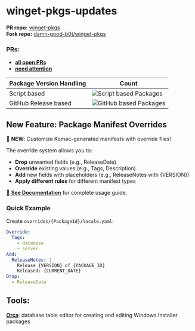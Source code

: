 # winget-pkgs-updates
**PR repo:** [winget-pkgs](https://github.com/microsoft/winget-pkgs.git)  
**Fork repo:** [damn-good-b0t/winget-pkgs](https://github.com/damn-good-b0t/winget-pkgs)

### PRs:
- [**all open PRs**](https://github.com/microsoft/winget-pkgs/pulls/damn-good-b0t)
- [**need attention**](https://github.com/microsoft/winget-pkgs/pulls?q=is%3Aopen+is%3Apr+author%3Adamn-good-b0t+-label%3AAzure-Pipeline-Passed+)

| Package Version Handling| Count|
|----------------------------|---------------------------------------------------------------|
| Script based     | ![Script based Packages](https://img.shields.io/badge/ScriptPackages-26-green) |
| GitHub Release based     | ![GitHub based Packages](https://img.shields.io/badge/GithubPackages-371-blue) |

## New Feature: Package Manifest Overrides

🎉 **NEW**: Customize Komac-generated manifests with override files! 

The override system allows you to:
- **Drop** unwanted fields (e.g., ReleaseDate)
- **Override** existing values (e.g., Tags, Description)
- **Add** new fields with placeholders (e.g., ReleaseNotes with {VERSION})
- **Apply different rules** for different manifest types

[📖 **See Documentation**](docs/PackageManifestOverrides.md) for complete usage guide.

### Quick Example

Create `overrides/{PackageId}/locale.yaml`:
```yaml
Override:
  Tags:
    - database
    - server
Add:
  ReleaseNotes: |
    Release {VERSION} of {PACKAGE_ID}
    Released: {CURRENT_DATE}
Drop:
  - ReleaseDate
```

## Tools:
**[Orca](https://learn.microsoft.com/de-de/windows/win32/msi/orca-exe)**: database table editor for creating and editing Windows Installer packages
